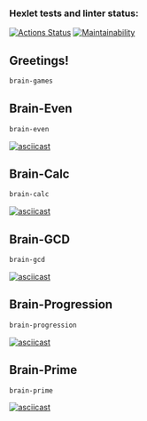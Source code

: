 ### Hexlet tests and linter status:
[![Actions Status](https://github.com/V0000DY/frontend-project-44/actions/workflows/hexlet-check.yml/badge.svg)](https://github.com/V0000DY/frontend-project-44/actions)
[![Maintainability](https://api.codeclimate.com/v1/badges/99fdb9e37b816e422832/maintainability)](https://codeclimate.com/github/V0000DY/frontend-project-44/maintainability)
## Greetings!
```bash
brain-games
```
## Brain-Even
```bash
brain-even
```
[![asciicast](https://asciinema.org/a/FCUH97veQQKkel3jA2rBG4T5P.svg)](https://asciinema.org/a/FCUH97veQQKkel3jA2rBG4T5P)
## Brain-Calc
```bash
brain-calc
```
[![asciicast](https://asciinema.org/a/654461.svg)](https://asciinema.org/a/654461)
## Brain-GCD
```bash
brain-gcd
```
[![asciicast](https://asciinema.org/a/aBhaMsG2YPS0kkgF9sgKho4bh.svg)](https://asciinema.org/a/aBhaMsG2YPS0kkgF9sgKho4bh)
## Brain-Progression
```bash
brain-progression
```
[![asciicast](https://asciinema.org/a/amkuoek5SAN1dqK7uOigTRQ2f.svg)](https://asciinema.org/a/amkuoek5SAN1dqK7uOigTRQ2f)
## Brain-Prime
```bash
brain-prime
```
[![asciicast](https://asciinema.org/a/1RfxiD6CKCt1vueqNQytUPY8Y.svg)](https://asciinema.org/a/1RfxiD6CKCt1vueqNQytUPY8Y)